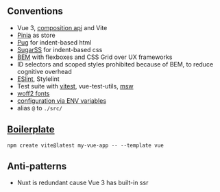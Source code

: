 ## Conventions

* Vue 3, [composition api](https://vuejs.org/api/sfc-script-setup.html) and Vite 
* [Pinia](https://vueschool.io/lessons/introduction-to-pinia) as store
* [Pug](https://html-to-pug.com/) for indent-based html
* [SugarSS](https://github.com/postcss/sugarss) for indent-based css
* [BEM](https://css-tricks.com/bem-101/) with flexboxes and CSS Grid over UX frameworks
* ID selectors and scoped styles prohibited because of BEM, to reduce cognitive overhead
* [ESlint](/js/vue/.eslintrc.js), Stylelint
* Test suite with [vitest](https://github.com/vitest-dev/vitest), vue-test-utils, [msw](https://github.com/mswjs/msw)
* [woff2 fonts](https://caniuse.com/woff2)
* [configuration via ENV variables](https://12factor.net/config)
* alias `@` to `./src/`

## [Boilerplate](https://github.com/rusty-cluster/vue-boilerplate)
  
```
npm create vite@latest my-vue-app -- --template vue
```

## Anti-patterns

* Nuxt is redundant cause Vue 3 has built-in ssr
